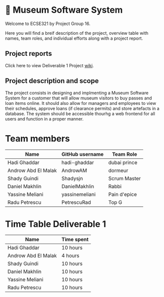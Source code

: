 # :art: Museum Software System 
Welcome to ECSE321 by Project Group 16. 

Here you will find a breif description of the project, overview table with names, team roles, and individual efforts along with a project report.

## Project reports
Click here to view Deliverable 1 Project [wiki](../../wiki).

## Project description and scope
The project consists in designing and implmenting a Museum Software System for a customer that will allow museum visitors to buy passes and loan items online. It should also allow for managers and employees to view their schedules, approve loans (if clearance permits) and store artefacts in a database. The system should be accessible thourhg a web frontend for all users and function in a proper manner.

# Team members
| Name               | GitHub username| Team Role    |
| -------------------| ---------------| -------------|
| Hadi Ghaddar       | hadi-ghaddar   | dubai prince |
| Androw Abd El Malak| AndrowAM       | dormeur      |
| Shady Guindi       | Shadysjn       | Scrum Master |
| Daniel Makhlin     | DanielMakhlin  | Rabbi        |
| Yassine Meliani    | yassinemeliani | Pain d'epice |
| Radu Petrescu      | PetrescuRad    | Top G        |
# Time Table Deliverable 1
| Name               | Time spent     | 
| -------------------| ---------------|
| Hadi Ghaddar       | 10 hours       | 
| Androw Abd El Malak| 4 hours        |
| Shady Guindi       | 10 hours       | 
| Daniel Makhlin     | 10 hours       |
| Yassine Meliani    | 10 hours       |
| Radu Petrescu      | 10 hours       | 
